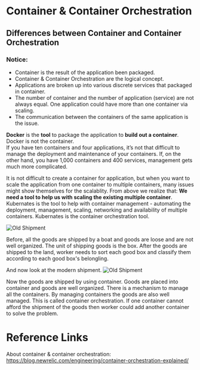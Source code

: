 # Container & Container Orchestration

## Differences between Container and Container Orchestration

### Notice:
* Container is the result of the application been packaged.<br>
* Container & Container Orchestration are the logical concept.
* Applications are broken up into various discrete services that packaged in container.
* The number of container and the number of application (service) are not always equal. One application could have more than one container via scaling.
* The communication between the containers of the same application is the issue. 

**Docker** is the **tool** to package the application to **build out a container**. Docker is not the container.
<br>
If you have ten containers and four applications, it’s not that difficult to manage the deployment and maintenance of your containers. If, on the other hand, you have 1,000 containers and 400 services, management gets much more complicated. 

It is not difficult to create a container for application, but when you want to scale the application from one container to multiple containers, many issues might show themselves for the scalablity. From above we realize that: **We need a tool to help us with scaling the existing multiple container**.
<br>
Kubernates is the tool to help with container management - automating the deployment, management, scaling, networking and availability of multiple containers.
Kubernates is the container orchestration tool.

![Old Shipment](https://github.com/HuangMarco/kubernates-entry/blob/dev/z_Resources/images/old-shipment.jpg)

Before, all the goods are shipped by a boat and goods are loose and are not well organized. The unit of shipping goods is the box. After the goods are shipped to the land, worker needs to sort each good box and classify them according to each good box's belongling.

And now look at the modern shipment.
![Old Shipment](https://github.com/HuangMarco/kubernates-entry/blob/dev/z_Resources/images/modern-shipment.jpg)

Now the goods are shipped by using container. Goods are placed into container and goods are well organized. There is a mechanism to manage all the containers. By managing containers the goods are also well managed. This is called container orchestration. If one container cannot afford the shipment of the goods then worker could add another container to solve the problem.





# Reference Links

About container & container orchestration:
https://blog.newrelic.com/engineering/container-orchestration-explained/

